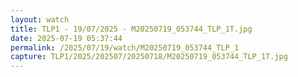 ```yaml
---
layout: watch
title: TLP1 - 19/07/2025 - M20250719_053744_TLP_1T.jpg
date: 2025-07-19 05:37:44
permalink: /2025/07/19/watch/M20250719_053744_TLP_1
capture: TLP1/2025/202507/20250718/M20250719_053744_TLP_1T.jpg
---
```

